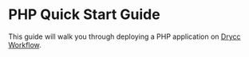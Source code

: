 # PHP Quick Start Guide

This guide will walk you through deploying a PHP application on [Drycc Workflow](https://github.com/drycc/workflow).
